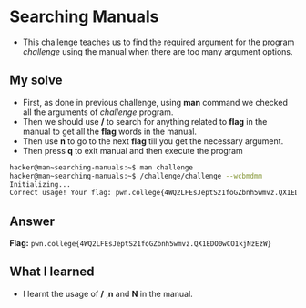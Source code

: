# Searching Manuals
- This challenge teaches us to find the required argument for the program *challenge* using the manual when there are too many argument options.

## My solve
- First, as done in previous challenge, using **man** command we checked all the arguments of *challenge* program.
- Then we should use **/** to search for anything related to **flag** in the manual to get all the **flag** words in the manual.
- Then use **n** to go to the next **flag** till you get the necessary argument.
- Then press **q** to exit manual and then execute the program

```bash
hacker@man~searching-manuals:~$ man challenge
hacker@man~searching-manuals:~$ /challenge/challenge --wcbmdmm
Initializing...
Correct usage! Your flag: pwn.college{4WQ2LFEsJeptS21foGZbnh5wmvz.QX1EDO0wCO1kjNzEzW}
```

## Answer
**Flag:** `pwn.college{4WQ2LFEsJeptS21foGZbnh5wmvz.QX1EDO0wCO1kjNzEzW}`

## What I learned 
- I learnt the usage of **/** ,**n** and **N** in the manual.

